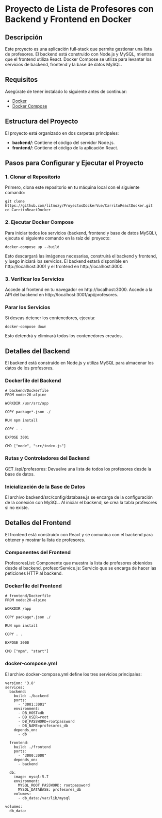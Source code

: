 # Proyecto de Lista de Profesores con Backend y Frontend en Docker

## Descripción
Este proyecto es una aplicación full-stack que permite gestionar una lista de profesores. El backend está construido con Node.js y MySQL, mientras que el frontend utiliza React. Docker Compose se utiliza para levantar los servicios de backend, frontend y la base de datos MySQL.

## Requisitos
Asegúrate de tener instalado lo siguiente antes de continuar:
- [Docker](https://www.docker.com/)
- [Docker Compose](https://docs.docker.com/compose/)

## Estructura del Proyecto
El proyecto está organizado en dos carpetas principales:
- **backend/**: Contiene el código del servidor Node.js.
- **frontend/**: Contiene el código de la aplicación React.

## Pasos para Configurar y Ejecutar el Proyecto

### 1. Clonar el Repositorio
Primero, clona este repositorio en tu máquina local con el siguiente comando:

```
git clone https://github.com/litmozy/ProyectosDockerVue/CarritoReactDocker.git
cd CarritoReactDocker
```
### 2. Ejecutar Docker Compose
Para iniciar todos los servicios (backend, frontend y base de datos MySQL), ejecuta el siguiente comando en la raíz del proyecto:
```
docker-compose up --build
```
Esto descargará las imágenes necesarias, construirá el backend y frontend, y luego iniciará los servicios. El backend estará disponible en http://localhost:3001 y el frontend en http://localhost:3000.
### 3. Verificar los Servicios
Accede al frontend en tu navegador en http://localhost:3000.
Accede a la API del backend en http://localhost:3001/api/profesores.
### Parar los Servicios
Si deseas detener los contenedores, ejecuta:
```
docker-compose down
```
Esto detendrá y eliminará todos los contenedores creados.

## Detalles del Backend
El backend está construido en Node.js y utiliza MySQL para almacenar los datos de los profesores.
### Dockerfile del Backend
```
# backend/Dockerfile
FROM node:20-alpine

WORKDIR /usr/src/app

COPY package*.json ./

RUN npm install

COPY . .

EXPOSE 3001

CMD ["node", "src/index.js"]

```

### Rutas y Controladores del Backend
GET /api/profesores: Devuelve una lista de todos los profesores desde la base de datos.
### Inicialización de la Base de Datos
El archivo backend/src/config/database.js se encarga de la configuración de la conexión con MySQL. Al iniciar el backend, se crea la tabla profesores si no existe.
## Detalles del Frontend
El frontend está construido con React y se comunica con el backend para obtener y mostrar la lista de profesores.
### Componentes del Frontend
ProfesoresList: Componente que muestra la lista de profesores obtenidos desde el backend.
profesorService.js: Servicio que se encarga de hacer las peticiones HTTP al backend.

### Dockerfile del Frontend
```
# frontend/Dockerfile
FROM node:20-alpine

WORKDIR /app

COPY package*.json ./

RUN npm install

COPY . .

EXPOSE 3000

CMD ["npm", "start"]

```

### docker-compose.yml
El archivo docker-compose.yml define los tres servicios principales:
```
version: '3.8'
services:
  backend:
    build: ./backend
    ports:
      - "3001:3001"
    environment:
      - DB_HOST=db
      - DB_USER=root
      - DB_PASSWORD=rootpassword
      - DB_NAME=profesores_db
    depends_on:
      - db

  frontend:
    build: ./frontend
    ports:
      - "3000:3000"
    depends_on:
      - backend

  db:
    image: mysql:5.7
    environment:
      MYSQL_ROOT_PASSWORD: rootpassword
      MYSQL_DATABASE: profesores_db
    volumes:
      - db_data:/var/lib/mysql

volumes:
  db_data:

```
